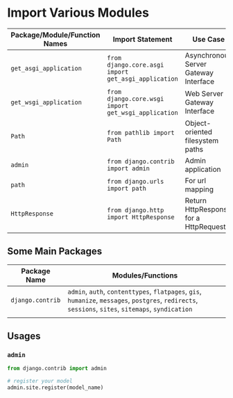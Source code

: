 # Import Various Modules

| Package/Module/Function Names | Import Statement                                    | Use Case                              |
| ----------------------------- | --------------------------------------------------- | ------------------------------------- |
| `get_asgi_application`        | `from django.core.asgi import get_asgi_application` | Asynchronous Server Gateway Interface |
| `get_wsgi_application`        | `from django.core.wsgi import get_wsgi_application` | Web Server Gateway Interface          |
| `Path`                        | `from pathlib import Path`                          | Object-oriented filesystem paths      |
| `admin`                       | `from django.contrib import admin`                  | Admin application                     |
| `path`                        | `from django.urls import path`                      | For url mapping                       |
| `HttpResponse`                | `from django.http import HttpResponse`              | Return HttpResponse for a HttpRequest |

## Some Main Packages

| Package Name     | Modules/Functions                                                                                                                                    |
| ---------------- | ---------------------------------------------------------------------------------------------------------------------------------------------------- |
| `django.contrib` | `admin`, `auth`, `contenttypes`, `flatpages`, `gis`, `humanize`, `messages`, `postgres`, `redirects`, `sessions`, `sites`, `sitemaps`, `syndication` |
|                  |

## Usages

### `admin`

```py
from django.contrib import admin

# register your model
admin.site.register(model_name)
```
